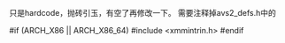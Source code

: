 
只是hardcode，抛砖引玉，有空了再修改一下。
需要注释掉avs2_defs.h中的

#if (ARCH_X86 || ARCH_X86_64)
#include <xmmintrin.h>
#endif

